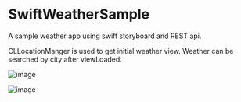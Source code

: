 # SwiftWeatherSample
A sample weather app using swift storyboard and REST api.

CLLocationManger is used to get initial weather view. Weather can be searched by city after viewLoaded.

![image](https://drive.google.com/uc?export=view&id=19w8tHW43TU4Tl1aHiwvSBQQXyrQagAn9)

![image](https://drive.google.com/uc?export=view&id=1Xab39Der2XYlj7G9oprnN2-HYWimVHwI)
